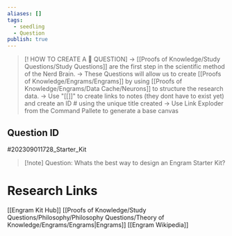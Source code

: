 ```yaml
---
aliases: []
tags:
  - seedling
  - Question
publish: true
---
```

>[! HOW TO CREATE A 🧠 QUESTION] 
>-> [[Proofs of Knowledge/Study Questions/Study Questions]] are the first step in the scientific method of the Nerd Brain.
-> These Questions will allow us to create [[Proofs of Knowledge/Engrams/Engrams]] by using [[Proofs of Knowledge/Engrams/Data Cache/Neurons]] to structure the research data.
-> Use "[[]]" to create links to notes (they dont have to exist yet) and create an ID # using the unique title created
> -> Use Link Exploder from the Command Pallete to generate a base canvas

## Question ID

#202309011728_Starter_Kit

>[!note] Question:
> Whats the best way to design an Engram Starter Kit?

# Research Links

[[Engram Kit Hub]]
[[Proofs of Knowledge/Study Questions/Philosophy/Philosophy Questions/Theory of Knowledge/Engrams/Engrams|Engrams]]
[[Engram Wikipedia]]
